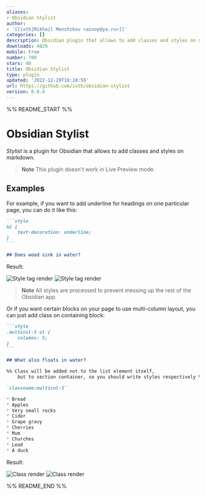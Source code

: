 ```yaml
---
aliases:
- Obsidian Stylist
author:
- '[[ixth|Mikhail Menshikov <ainop@ya.ru>]]'
categories: []
description: Obsidian plugin that allows to add classes and styles on markdown blocks
downloads: 4829
mobile: true
number: 709
stars: 40
title: Obsidian Stylist
type: plugin
updated: '2022-12-29T18:10:59'
url: https://github.com/ixth/obsidian-stylist
version: 0.0.4
---
```


%% README_START %%

# Obsidian Stylist

*Stylist* is a plugin for Obsidian that allows to add classes and styles on markdown.


> **Note**
> This plugin doesn't work in Live Preview mode.


## Examples

For example, if you want to add underline for headings on one particular page, you can do it like this:

````markdown
```style
h2 {
    text-decoration: underline;
}
```

## Does wood sink in water?
````

Result:

![Style tag render](https://raw.githubusercontent.com/ixth/obsidian-stylist/HEAD/style-dark.png#gh-dark-mode-only)
![Style tag render](https://raw.githubusercontent.com/ixth/obsidian-stylist/HEAD/style-light.png#gh-light-mode-only)

> **Note**
> All styles are processed to prevent messing up the rest of the Obsidian app.

Or if you want certain blocks on your page to use multi-column layout, you can just add class on containing block:

````markdown
```style
.multicol-3 ul {
    columns: 3;
}
```

## What also floats in water?

%% Class will be added not to the list element itself,
    but to section container, so you should write styles respectively %%

`classname:multicol-3`

* Bread
* Apples
* Very small rocks
* Cider
* Grape gravy
* Cherries
* Mum
* Churches
* Lead
* A duck
````

Result:

![Class render](https://raw.githubusercontent.com/ixth/obsidian-stylist/HEAD/class-dark.png#gh-dark-mode-only)
![Class render](https://raw.githubusercontent.com/ixth/obsidian-stylist/HEAD/class-light.png#gh-light-mode-only)


%% README_END %%